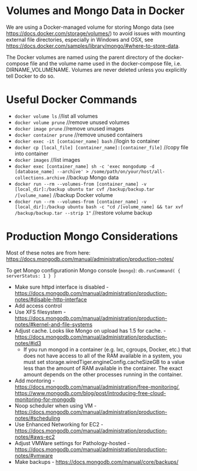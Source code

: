 # Volumes and Mongo Data in Docker

We are using a Docker-managed volume for storing Mongo data (see https://docs.docker.com/storage/volumes/) to avoid issues with mounting external file directories, especially in Windows and OSX, see https://docs.docker.com/samples/library/mongo/#where-to-store-data.

The Docker volumes are named using the parent directory of the docker-compose file and the volume name used in the docker-compose file,
i.e. DIRNAME_VOLUMENAME. Volumes are never deleted unless you explicitly tell Docker to do so. 

# Useful Docker Commands
- `docker volume ls`  //list all volumes
- `docker volume prune`  //remove unused volumes
- `docker image prune`  //remove unused images
- `docker container prune`  //remove unused containers
- `docker exec -it [container_name] bash`  //login to container
- `docker cp [local_file] [container_name]:[container_file]`  //copy file into container
- `docker images` //list images
-  `docker exec [container_name] sh -c 'exec mongodump -d [database_name] --archive' > /some/path/on/your/host/all-collections.archive` //backup Mongo data
- `docker run --rm --volumes-from [container_name] -v [local_dir]:/backup ubuntu tar cvf /backup/backup.tar /[volume_name]`  //backup Docker volume
- `docker run --rm --volumes-from [container_name] -v [local_dir]:/backup ubuntu bash -c "cd /[volume_name] && tar xvf /backup/backup.tar --strip 1"`  //restore volume backup

# Production Mongo Considerations

Most of these notes are from here: https://docs.mongodb.com/manual/administration/production-notes/

To get Mongo configurationin Mongo console (`mongo`): `db.runCommand( { serverStatus: 1 } )` 

- Make sure httpd interface is disabled - https://docs.mongodb.com/manual/administration/production-notes/#disable-http-interface
- Add access control 
- Use XFS filesystem - https://docs.mongodb.com/manual/administration/production-notes/#kernel-and-file-systems
- Adjust cache. Looks like Mongo on upload has 1.5 for cache. - https://docs.mongodb.com/manual/administration/production-notes/#id3
  - If you run mongod in a container (e.g. lxc, cgroups, Docker, etc.) that does not have access to all of the RAM available in a system, you must set storage.wiredTiger.engineConfig.cacheSizeGB to a value less than the amount of RAM available in the container. The exact amount depends on the other processes running in the container.
- Add montoring - https://docs.mongodb.com/manual/administration/free-monitoring/, https://www.mongodb.com/blog/post/introducing-free-cloud-monitoring-for-mongodb
- Noop scheduler when using VM - https://docs.mongodb.com/manual/administration/production-notes/#scheduling
- Use Enhanced Networking for EC2 - https://docs.mongodb.com/manual/administration/production-notes/#aws-ec2
- Adjust VMWare settings for Pathology-hosted - https://docs.mongodb.com/manual/administration/production-notes/#vmware
- Make backups - https://docs.mongodb.com/manual/core/backups/
